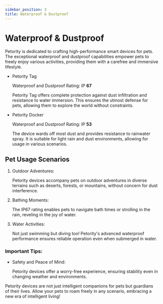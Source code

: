 ```yaml
---
sidebar_position: 3
title: Waterproof & Dustproof
---
```


# Waterproof & Dustproof
Petority is dedicated to crafting high-performance smart devices for pets. The exceptional waterproof and dustproof capabilities empower pets to freely enjoy various activities, providing them with a carefree and immersive lifestyle.

+ Petority Tag

	Waterproof and Dustproof Rating: IP **67**

	Petority Tag offers complete protection against dust infiltration and resistance to water immersion. This ensures the utmost defense for pets, allowing them to explore the world without constraints.

+ Petority Docker

	Waterproof and Dustproof Rating: IP **53**

	The device wards off most dust and provides resistance to rainwater spray. It is suitable for light rain and dust environments, allowing for usage in various scenarios. 

## Pet Usage Scenarios
1. Outdoor Adventures:

	Petority devices accompany pets on outdoor adventures in diverse terrains such as deserts, forests, or mountains, without concern for dust interference.

2. Bathing Moments:

	The IP67 rating enables pets to navigate bath times or strolling in the rain, reveling in the joy of water.

3. Water Activities:

	Not just swimming but diving too! Petority's advanced waterproof performance ensures reliable operation even when submerged in water.

### Important Tips:

+ Safety and Peace of Mind:

	Petority devices offer a worry-free experience, ensuring stability even in changing weather and environments.

Petority devices are not just intelligent companions for pets but guardians of their lives. Allow your pets to roam freely in any scenario, embracing a new era of intelligent living!